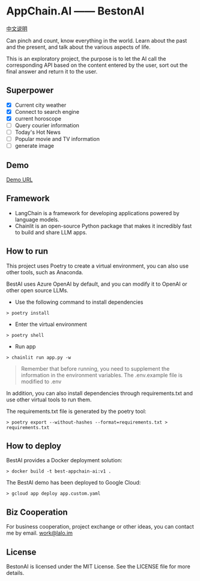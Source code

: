 # AppChain.AI —— BestonAI

[中文说明](./README.zh_CN.md)

Can pinch and count, know everything in the world. Learn about the past and the present, and talk about the various aspects of life.

This is an exploratory project, the purpose is to let the AI call the corresponding API based on the content entered by the user, sort out the final answer and return it to the user.

## Superpower

- [x] Current city weather
- [x] Connect to search engine
- [x] current horoscope
- [ ] Query courier information
- [ ] Today's Hot News
- [ ] Popular movie and TV information
- [ ] generate image

## Demo

[Demo URL](https://beston.appchain.ai)

## Framework

- LangChain is a framework for developing applications powered by language models.
- Chainlit is an open-source Python package that makes it incredibly fast to build and share LLM apps.

## How to run

This project uses Poetry to create a virtual environment, you can also use other tools, such as Anaconda.

BestAI uses Azure OpenAI by default, and you can modify it to OpenAI or other open source LLMs.

- Use the following command to install dependencies

```shell
> poetry install
```

- Enter the virtual environment

```shell
> poetry shell
```

- Run app

```shell
> chainlit run app.py -w
```

> Remember that before running, you need to supplement the information in the environment variables.
> The .env.example file is modified to .env

In addition, you can also install dependencies through requirements.txt and use other virtual tools to run them.

The requirements.txt file is generated by the poetry tool:

```shell
> poetry export --without-hashes --format=requirements.txt > requirements.txt
```

## How to deploy

BestAI provides a Docker deployment solution:

```shell
> docker build -t best-appchain-ai:v1 .
```

The BestAI demo has been deployed to Google Cloud:

```shell
> gcloud app deploy app.custom.yaml
```

## Biz Cooperation

For business cooperation, project exchange or other ideas, you can contact me by email.
<work@lalo.im>

## License

BestonAI is licensed under the MIT License. See the LICENSE file for more details.
